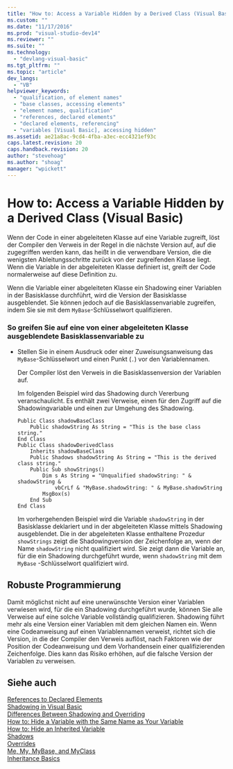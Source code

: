 ```yaml
---
title: "How to: Access a Variable Hidden by a Derived Class (Visual Basic) | Microsoft Docs"
ms.custom: ""
ms.date: "11/17/2016"
ms.prod: "visual-studio-dev14"
ms.reviewer: ""
ms.suite: ""
ms.technology: 
  - "devlang-visual-basic"
ms.tgt_pltfrm: ""
ms.topic: "article"
dev_langs: 
  - "VB"
helpviewer_keywords: 
  - "qualification, of element names"
  - "base classes, accessing elements"
  - "element names, qualification"
  - "references, declared elements"
  - "declared elements, referencing"
  - "variables [Visual Basic], accessing hidden"
ms.assetid: ae21a8ac-9cd4-4fba-a3ec-ecc4321ef93c
caps.latest.revision: 20
caps.handback.revision: 20
author: "stevehoag"
ms.author: "shoag"
manager: "wpickett"
---
```

# How to: Access a Variable Hidden by a Derived Class (Visual Basic)
Wenn der Code in einer abgeleiteten Klasse auf eine Variable zugreift, löst der Compiler den Verweis in der Regel in die nächste Version auf, auf die zugegriffen werden kann, das heißt in die verwendbare Version, die die wenigsten Ableitungsschritte zurück von der zugreifenden Klasse liegt.  Wenn die Variable in der abgeleiteten Klasse definiert ist, greift der Code normalerweise auf diese Definition zu.  
  
 Wenn die Variable einer abgeleiteten Klasse ein Shadowing einer Variablen in der Basisklasse durchführt, wird die Version der Basisklasse ausgeblendet.  Sie können jedoch auf die Basisklassenvariable zugreifen, indem Sie sie mit dem `MyBase`\-Schlüsselwort qualifizieren.  
  
### So greifen Sie auf eine von einer abgeleiteten Klasse ausgeblendete Basisklassenvariable zu  
  
-   Stellen Sie in einem Ausdruck oder einer Zuweisungsanweisung das `MyBase`\-Schlüsselwort und einen Punkt \(`.`\) vor den Variablennamen.  
  
     Der Compiler löst den Verweis in die Basisklassenversion der Variablen auf.  
  
     Im folgenden Beispiel wird das Shadowing durch Vererbung veranschaulicht.  Es enthält zwei Verweise, einen für den Zugriff auf die Shadowingvariable und einen zur Umgehung des Shadowing.  
  
    ```  
    Public Class shadowBaseClass  
        Public shadowString As String = "This is the base class string."  
    End Class  
    Public Class shadowDerivedClass  
        Inherits shadowBaseClass  
        Public Shadows shadowString As String = "This is the derived class string."  
        Public Sub showStrings()  
            Dim s As String = "Unqualified shadowString: " & shadowString &  
                vbCrLf & "MyBase.shadowString: " & MyBase.shadowString  
            MsgBox(s)  
        End Sub  
    End Class  
    ```  
  
     Im vorhergehenden Beispiel wird die Variable `shadowString` in der Basisklasse deklariert und in der abgeleiteten Klasse mittels Shadowing ausgeblendet.  Die in der abgeleiteten Klasse enthaltene Prozedur `showStrings` zeigt die Shadowingversion der Zeichenfolge an, wenn der Name `shadowString` nicht qualifiziert wird.  Sie zeigt dann die Variable an, für die ein Shadowing durchgeführt wurde, wenn `shadowString` mit dem `MyBase` \-Schlüsselwort qualifiziert wird.  
  
## Robuste Programmierung  
 Damit möglichst nicht auf eine unerwünschte Version einer Variablen verwiesen wird, für die ein Shadowing durchgeführt wurde, können Sie alle Verweise auf eine solche Variable vollständig qualifizieren.  Shadowing führt mehr als eine Version einer Variablen mit dem gleichen Namen ein.  Wenn eine Codeanweisung auf einen Variablennamen verweist, richtet sich die Version, in die der Compiler den Verweis auflöst, nach Faktoren wie der Position der Codeanweisung und dem Vorhandensein einer qualifizierenden Zeichenfolge.  Dies kann das Risiko erhöhen, auf die falsche Version der Variablen zu verweisen.  
  
## Siehe auch  
 [References to Declared Elements](../../../../visual-basic/programming-guide/language-features/declared-elements/references-to-declared-elements.md)   
 [Shadowing in Visual Basic](../../../../visual-basic/programming-guide/language-features/declared-elements/shadowing.md)   
 [Differences Between Shadowing and Overriding](../../../../visual-basic/programming-guide/language-features/declared-elements/differences-between-shadowing-and-overriding.md)   
 [How to: Hide a Variable with the Same Name as Your Variable](../../../../visual-basic/programming-guide/language-features/declared-elements/how-to-hide-a-variable-with-the-same-name-as-your-variable.md)   
 [How to: Hide an Inherited Variable](../../../../visual-basic/programming-guide/language-features/declared-elements/how-to-hide-an-inherited-variable.md)   
 [Shadows](../../../../visual-basic/language-reference/modifiers/shadows.md)   
 [Overrides](../../../../visual-basic/language-reference/modifiers/overrides.md)   
 [Me, My, MyBase, and MyClass](../../../../visual-basic/programming-guide/program-structure/me-my-mybase-and-myclass.md)   
 [Inheritance Basics](../../../../visual-basic/programming-guide/language-features/objects-and-classes/inheritance-basics.md)